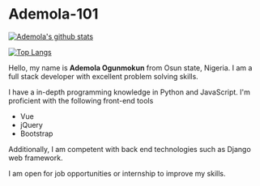 # Ademola-101
[![Ademola's github stats](https://github-readme-stats.vercel.app/api?username=Ademola101&count_private=true&show_icons=true&theme=radical)](https://github.com/anuraghazra/github-readme-stats)



[![Top Langs](https://github-readme-stats.vercel.app/api/top-langs/?username=Ademola101)](https://github.com/anuraghazra/github-readme-stats)



Hello, my name is **Ademola Ogunmokun** from Osun state, Nigeria. I am a full stack developer with excellent problem solving skills.


I have a in-depth programming knowledge in Python and JavaScript. I'm proficient with the following front-end tools
- Vue
- jQuery
- Bootstrap


Additionally, I am competent with back end technologies such as Django web framework. 

I am open for job opportunities or internship to improve my skills.



